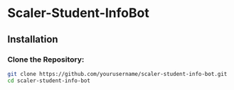 # Scaler-Student-InfoBot

## Installation

### Clone the Repository:

```sh
git clone https://github.com/yourusername/scaler-student-info-bot.git
cd scaler-student-info-bot
